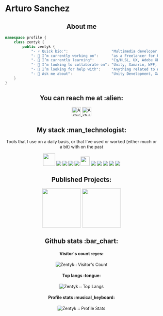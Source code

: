 # Arturo Sanchez

<h2 align="center">About me</h2>

```cs
namespace profile {
    class zentyk {
        public zentyk {
            "- ⚡ Quick bio:":                    "Multimedia developer, expert in Unity3D and Specialized .Net Developer",
            "- 🔭 I’m currently working on":      "as a Freelancer for Unity, WebAPIs and Mobile Projects",
            "- 🌱 I’m currently learning":        "Cg/HLSL, UX, Adobe XD Plugin Development and GraphQL",
            "- 👯 I’m looking to collaborate on": "Unity, Xamarin, WPF, WCF or ASP.net Projects",
            "- 🤔 I’m looking for help with":     "Anything related to what I am currently learning 😅",
            "- 💬 Ask me about":                  "Unity Development, Xamarin.Forms or anyting related to .Net technologies",
    }
}
```

<h2 align="center">You can reach me at :alien:</h2>

<p align="center">
  <a href="https://www.linkedin.com/in/zentykdev/">
    <img src="https://www.vectorlogo.zone/logos/linkedin/linkedin-icon.svg" alt="Arturo Sanchez LinkedIn Profile" height="30" width="30">
  </a>
  
  <a href="https://www.youtube.com/channel/UCXrJCF3eQsel1PvH0sIvY8Q">
    <img src="https://www.vectorlogo.zone/logos/youtube/youtube-icon.svg" alt="Arturo Sanchez YouTube Channel" height="30" width="30">
  </a>
</p>

<h2 align="center">My stack :man_technologist:</h2>

<p align="center">Tools that I use on a daily basis, or that I've used or worked (either much or a bit) with on the past</p>
<p align="center">
  <a src="https://unity.com/"><img src="https://external-content.duckduckgo.com/iu/?u=https%3A%2F%2Fyt3.ggpht.com%2F-n9YqjJCKHak%2FAAAAAAAAAAI%2FAAAAAAAAAAA%2FFJmfOSwUIuc%2Fs900-c-k-no-mo-rj-c0xffffff%2Fphoto.jpg" heigth="40" width="40"/></a>
  <a src="https://www.w3schools.com/css/"><img src="https://img.icons8.com/color/48/000000/css3.png"/></a>
  <a src="https://www.w3schools.com/html/"><img src="https://img.icons8.com/color/48/000000/html-5.png"/></a>
  <a src="https://www.javascript.com/"><img src="https://img.icons8.com/color/48/000000/javascript.png"/></a>
  <a src="https://www.typescriptlang.org/"><img src="https://img.icons8.com/color/48/000000/typescript.png"/></a>
  <a src="https://vuejs.org/"><img src="https://vuejs.org/images/logo.png" heigth="30" width="30"/></a>
  <a src="https://visualstudio.microsoft.com/"><img src="https://img.icons8.com/color/48/000000/visual-studio.png"/></a>
  <a src="https://nodejs.org/"><img src="https://img.icons8.com/color/48/000000/nodejs.png"/></a>
  <a src="https://www.mongodb.com/"><img src="https://img.icons8.com/color/48/000000/mongodb.png"/></a>
  <a src="https://www.docker.com/"><img src="https://img.icons8.com/color/48/000000/docker.png"/></a>
  <a src="https://www.npmjs.com/"><img src="https://img.icons8.com/color/48/000000/npm.png"/></a>
</p>

<h2 align="center">Published Projects:</h2>
<p align="center">
    <a src="https://play.google.com/store/apps/details?id=com.orthocana.runy"><img src="https://image.winudf.com/v2/image1/Y29tLm9ydGhvY2FuYS5ydW55X2ljb25fMTU3OTE2NDM5NF8wMjE/icon.png?w=170&fakeurl=1" heigth="128" width="128"/></a>
   <a src="https://www.cotocrafter.com/"><img src="https://cotocrafter.blob.core.windows.net/cotocrafter/Cotocrafter_Color.png?sv=2019-10-10&st=2021-01-03T03%3A58%3A00Z&se=2022-01-01T03%3A58%3A00Z&sr=b&sp=r&sig=Z3wLEofpWIN8F7c3uZtJyQoi9gK11lGrF2dQlQvIXyo%3D" heigth="128" width="128"/></a>
</p>

<h2 align="center">Github stats :bar_chart:</h2>

<h4 align="center">Visitor's count :eyes:</h4>

<p align="center"><img src="https://profile-counter.glitch.me/{zentyk}/count.svg" alt="Zentyk:: Visitor's Count" /></p>

<h4 align="center">Top langs :tongue:</h4>

<p align="center"><img src="https://github-readme-stats.vercel.app/api/top-langs/?username=zentyk&langs_count=10&theme=tokyonight&layout=compact" alt="Zentyk :: Top Langs" /></p>

<h4 align="center">Profile stats :musical_keyboard:</h4>

<p align="center"><img src="https://github-readme-stats.vercel.app/api?username=zentyk&show_icons=true&theme=synthwave" alt="Zentyk :: Profile Stats" /></p>
